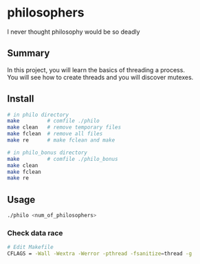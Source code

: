 # philosophers
I never thought philosophy would be so deadly

## Summary
In this project, you will learn the basics of threading a process.  
You will see how to create threads and you will discover mutexes.

## Install
```sh
# in philo directory
make         # comfile ./philo
make clean   # remove temporary files
make fclean  # remove all files
make re      # make fclean and make

# in philo_bonus directory
make         # comfile ./philo_bonus
make clean  
make fclean  
make re
```

## Usage
```sh
./philo <num_of_philosophers>
```

### Check data race
```sh
# Edit Makefile
CFLAGS = -Wall -Wextra -Werror -pthread -fsanitize=thread -g
```
